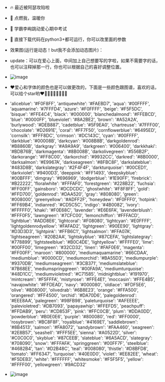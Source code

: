 
- 🔥 最近被阿瑟攻陷啦
- 👀 点燃我，温暖你
- 🎈 学霸李峋跳动爱心期中考试
- 🍟 直接下载代码在python3+都可运行，你可以改里面的参数
- 效果图(运行是动态！but我不会添加动态图片)：
- update：可以在爱心上面，中间加上自己想要写的字啦，如果不需要字的话，也可以注释掉那一行，你也可以根据自己的喜好调整位置。

- ![image](https://user-images.githubusercontent.com/111479382/202733073-802ba524-05d7-41ed-aa65-70ef9ac8e377.png)

- ❤爱心和字体的颜色也是可以做更改的，下面是一些颜色跟图谱，喜欢的话，可以给个star哟❤🧡💛💚💙💜🤎🖤🤍
- 'aliceblue':            '#F0F8FF',
  'antiquewhite':         '#FAEBD7',
  'aqua':                 '#00FFFF',
  'aquamarine':           '#7FFFD4',
  'azure':                '#F0FFFF',
  'beige':                '#F5F5DC',
  'bisque':               '#FFE4C4',
  'black':                '#000000',
  'blanchedalmond':       '#FFEBCD',
  'blue':                 '#0000FF',
  'blueviolet':           '#8A2BE2',
  'brown':                '#A52A2A',
  'burlywood':            '#DEB887',
  'cadetblue':            '#5F9EA0',
  'chartreuse':           '#7FFF00',
  'chocolate':            '#D2691E',
  'coral':                '#FF7F50',
  'cornflowerblue':       '#6495ED',
  'cornsilk':             '#FFF8DC',
  'crimson':              '#DC143C',
  'cyan':                 '#00FFFF',
  'darkblue':             '#00008B',
  'darkcyan':             '#008B8B',
  'darkgoldenrod':        '#B8860B',
  'darkgray':             '#A9A9A9',
  'darkgreen':            '#006400',
  'darkkhaki':            '#BDB76B',
  'darkmagenta':          '#8B008B',
  'darkolivegreen':       '#556B2F',
  'darkorange':           '#FF8C00',
  'darkorchid':           '#9932CC',
  'darkred':              '#8B0000',
  'darksalmon':           '#E9967A',
  'darkseagreen':         '#8FBC8F',
  'darkslateblue':        '#483D8B',
  'darkslategray':        '#2F4F4F',
  'darkturquoise':        '#00CED1',
  'darkviolet':           '#9400D3',
  'deeppink':             '#FF1493',
  'deepskyblue':          '#00BFFF',
  'dimgray':              '#696969',
  'dodgerblue':           '#1E90FF',
  'firebrick':            '#B22222',
  'floralwhite':          '#FFFAF0',
  'forestgreen':          '#228B22',
  'fuchsia':              '#FF00FF',
  'gainsboro':            '#DCDCDC',
  'ghostwhite':           '#F8F8FF',
  'gold':                 '#FFD700',
  'goldenrod':            '#DAA520',
  'gray':                 '#808080',
  'green':                '#008000',
  'greenyellow':          '#ADFF2F',
  'honeydew':             '#F0FFF0',
  'hotpink':              '#FF69B4',
  'indianred':            '#CD5C5C',
  'indigo':               '#4B0082',
  'ivory':                '#FFFFF0',
  'khaki':                '#F0E68C',
  'lavender':             '#E6E6FA',
  'lavenderblush':        '#FFF0F5',
  'lawngreen':            '#7CFC00',
  'lemonchiffon':         '#FFFACD',
  'lightblue':            '#ADD8E6',
  'lightcoral':           '#F08080',
  'lightcyan':            '#E0FFFF',
  'lightgoldenrodyellow': '#FAFAD2',
  'lightgreen':           '#90EE90',
  'lightgray':            '#D3D3D3',
  'lightpink':            '#FFB6C1',
  'lightsalmon':          '#FFA07A',
  'lightseagreen':        '#20B2AA',
  'lightskyblue':         '#87CEFA',
  'lightslategray':       '#778899',
  'lightsteelblue':       '#B0C4DE',
  'lightyellow':          '#FFFFE0',
  'lime':                 '#00FF00',
  'limegreen':            '#32CD32',
  'linen':                '#FAF0E6',
  'magenta':              '#FF00FF',
  'maroon':               '#800000',
  'mediumaquamarine':     '#66CDAA',
  'mediumblue':           '#0000CD',
  'mediumorchid':         '#BA55D3',
  'mediumpurple':         '#9370DB',
  'mediumseagreen':       '#3CB371',
  'mediumslateblue':      '#7B68EE',
  'mediumspringgreen':    '#00FA9A',
  'mediumturquoise':      '#48D1CC',
  'mediumvioletred':      '#C71585',
  'midnightblue':         '#191970',
  'mintcream':            '#F5FFFA',
  'mistyrose':            '#FFE4E1',
  'moccasin':             '#FFE4B5',
  'navajowhite':          '#FFDEAD',
  'navy':                 '#000080',
  'oldlace':              '#FDF5E6',
  'olive':                '#808000',
  'olivedrab':            '#6B8E23',
  'orange':               '#FFA500',
  'orangered':            '#FF4500',
  'orchid':               '#DA70D6',
  'palegoldenrod':        '#EEE8AA',
  'palegreen':            '#98FB98',
  'paleturquoise':        '#AFEEEE',
  'palevioletred':        '#DB7093',
  'papayawhip':           '#FFEFD5',
  'peachpuff':            '#FFDAB9',
  'peru':                 '#CD853F',
  'pink':                 '#FFC0CB',
  'plum':                 '#DDA0DD',
  'powderblue':           '#B0E0E6',
  'purple':               '#800080',
  'red':                  '#FF0000',
  'rosybrown':            '#BC8F8F',
  'royalblue':            '#4169E1',
  'saddlebrown':          '#8B4513',
  'salmon':               '#FA8072',
  'sandybrown':           '#FAA460',
  'seagreen':             '#2E8B57',
  'seashell':             '#FFF5EE',
  'sienna':               '#A0522D',
  'silver':               '#C0C0C0',
  'skyblue':              '#87CEEB',
  'slateblue':            '#6A5ACD',
  'slategray':            '#708090',
  'snow':                 '#FFFAFA',
  'springgreen':          '#00FF7F',
  'steelblue':            '#4682B4',
  'tan':                  '#D2B48C',
  'teal':                 '#008080',
  'thistle':              '#D8BFD8',
  'tomato':               '#FF6347',
  'turquoise':            '#40E0D0',
  'violet':               '#EE82EE',
  'wheat':                '#F5DEB3',
  'white':                '#FFFFFF',
  'whitesmoke':           '#F5F5F5',
  'yellow':               '#FFFF00',
  'yellowgreen':          '#9ACD32'

- ![image](https://user-images.githubusercontent.com/111479382/202726321-df4a8795-4264-42d9-959f-ac91c4c7b6ce.png)
